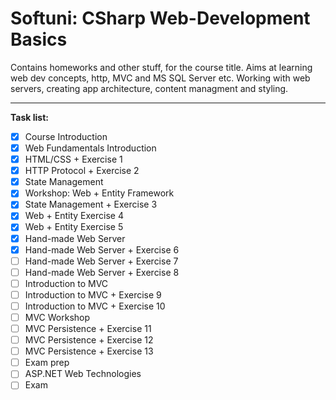 # Softuni: CSharp Web-Development Basics
Contains homeworks and other stuff, for the course title. Aims at learning web dev concepts, http, MVC and MS SQL Server etc. Working with web servers, creating app architecture, content managment and styling.

- - -

**Task list:**

- [X] Course Introduction
- [X] Web Fundamentals Introduction
- [X] HTML/CSS + Exercise 1
- [X] HTTP Protocol + Exercise 2
- [x] State Management
- [x] Workshop: Web + Entity Framework
- [x] State Management + Exercise 3
- [x] Web + Entity Exercise 4
- [x] Web + Entity Exercise 5
- [x] Hand-made Web Server
- [x] Hand-made Web Server + Exercise 6
- [ ] Hand-made Web Server + Exercise 7
- [ ] Hand-made Web Server + Exercise 8
- [ ] Introduction to MVC
- [ ] Introduction to MVC + Exercise 9
- [ ] Introduction to MVC + Exercise 10
- [ ] MVC Workshop
- [ ] MVC Persistence + Exercise 11
- [ ] MVC Persistence + Exercise 12
- [ ] MVC Persistence + Exercise 13
- [ ] Exam prep
- [ ] ASP.NET Web Technologies
- [ ] Exam
